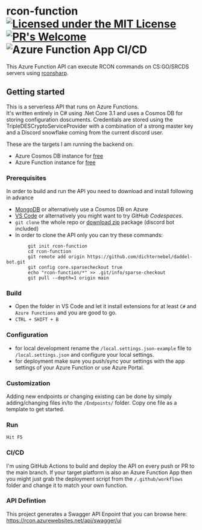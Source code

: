 # rcon-function  [![Licensed under the MIT License](https://img.shields.io/badge/License-MIT-blue.svg)](https://github.com/dichternebel/csgo-rcon-bot/blob/main/LICENSE.md) [![PR's Welcome](https://img.shields.io/badge/PRs%20-welcome-brightgreen.svg)](http://makeapullrequest.com) ![Azure Function App CI/CD](https://github.com/dichternebel/daddel-bot/workflows/Azure%20Function%20App%20CI/CD/badge.svg?branch=main)
This Azure Function API can execute RCON commands on CS:GO/SRCDS servers using [rconsharp](https://github.com/stefanodriussi/rconsharp).

## Getting started

This is a serverless API that runs on Azure Functions.  
It's written entirely in C# using .Net Core 3.1 and uses a Cosmos DB for storing configuration doscuments. Credentials are stored using the TripleDESCryptoServiceProvider with a combination of a strong master key and a Discord snowflake coming from the current discord user.

These are the targets I am running the backend on:  
* Azure Cosmos DB instance for [free](https://azure.microsoft.com/en-us/services/cosmos-db/)
* Azure Function instance for [free](https://azure.microsoft.com/en-us/services/functions/)

### Prerequisites

In order to build and run the API you need to download and install following in advance

* [MongoDB](https://www.mongodb.com/try/download/community) or alternatively use a Cosmos DB on Azure
* [VS Code](https://code.visualstudio.com/download) or alternatively you might want to try *GitHub Codespaces*.
* `git clone` the whole repo or [download zip](https://github.com/dichternebel/daddel-bot/archive/main.zip) package (discord bot included)
* In order to clone the API only you can try these commands:
```console
        git init rcon-function
        cd rcon-function
        git remote add origin https://github.com/dichternebel/daddel-bot.git
        git config core.sparsecheckout true
        echo "rcon-function/*" >> .git/info/sparse-checkout
        git pull --depth=1 origin main
```

### Build

* Open the folder in VS Code and let it install extensions for at least `C#` and `Azure Functions` and you are good to go.
* `CTRL + SHIFT + B`

### Configuration

* for local development rename the `/local.settings.json-example` file to `/local.settings.json` and configure your local settings.
* for deployment make sure you push/sync your settings with the app settings of your Azure Function or use Azure Portal.

### Customization

Adding new endpoints or changing existing can be done by simply adding/changing files in/to the `/Endpoints/` folder. Copy one file as a template to get started.

### Run

`Hit F5`

### CI/CD

I'm using GitHub Actions to build and deploy the API on every push or PR to the main branch. If your target platform is also an Azure Function App then you might just grab the deployment script from the `/.github/workflows` folder and change it to match your own function.

### API Defintion

This project generates a Swagger API Enpoint that you can browse here:\
https://rcon.azurewebsites.net/api/swagger/ui
